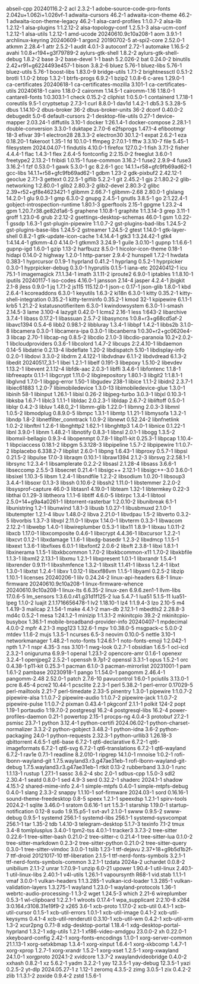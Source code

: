 abseil-cpp 20240116.2-2
acl 2.3.2-1
adobe-source-code-pro-fonts 2.042u+1.062i+1.026vf-1
adwaita-cursors 46.2-1
adwaita-icon-theme 46.2-1
adwaita-icon-theme-legacy 46.2-1
alsa-card-profiles 1:1.0.7-2
alsa-lib 1.2.12-1
alsa-plugins 1:1.2.12-2
alsa-topology-conf 1.2.5.1-3
alsa-ucm-conf 1.2.12-1
alsa-utils 1.2.12-1
amd-ucode 20240610.9c10a208-1
aom 3.9.1-1
archlinux-keyring 20240609-1
argon2 20190702-5
at-spi2-core 2.52.0-1
atkmm 2.28.4-1
attr 2.5.2-1
audit 4.0.1-3
autoconf 2.72-1
automake 1.16.5-2
avahi 1:0.8+r194+g3f79789-2
aylurs-gtk-shell 1.8.2-2
aylurs-gtk-shell-debug 1.8.2-2
base 3-2
base-devel 1-1
bash 5.2.026-2
bat 0.24.0-2
binutils 2.42+r91+g6224493e457-1
bison 3.8.2-6
bluez 5.76-1
bluez-libs 5.76-1
bluez-utils 5.76-1
boost-libs 1.83.0-9
bridge-utils 1.7.1-2
brightnessctl 0.5.1-2
brotli 1.1.0-2
btop 1.3.2-1
btrfs-progs 6.9.2-1
bzip2 1.0.8-6
c-ares 1.29.0-1
ca-certificates 20240618-1
ca-certificates-mozilla 3.101-1
ca-certificates-utils 20240618-1
cairo 1.18.0-2
cairomm 1.14.5-1
cairomm-1.16 1.18.0-1
cantarell-fonts 1:0.303.1-1
check 0.15.2-2
cliphist 1:0.5.0-1
containerd 1.7.18-1
coreutils 9.5-1
cryptsetup 2.7.3-1
curl 8.8.0-1
dav1d 1.4.2-1
db5.3 5.3.28-5
dbus 1.14.10-2
dbus-broker 36-2
dbus-broker-units 36-2
dconf 0.40.0-2
debugedit 5.0-6
default-cursors 2-1
desktop-file-utils 0.27-1
device-mapper 2.03.24-1
diffutils 3.10-1
docker 1:26.1.4-1
docker-compose 2.28.1-1
double-conversion 3.3.0-1
duktape 2.7.0-6
e2fsprogs 1.47.1-4
efibootmgr 18-3
efivar 39-1
electron28 28.3.3-2
electron30 30.1.2-1
expat 2.6.2-1
eza 0.18.20-1
fakeroot 1.35-1
fd 10.1.0-1
ffmpeg 2:7.0.1-1
fftw 3.3.10-7
file 5.45-1
filesystem 2024.04.07-1
findutils 4.10.0-1
firefox 127.0.2-1
fish 3.7.1-2
fisher 4.4.4-1
flac 1.4.3-1
flex 2.6.4-5
fontconfig 2:2.15.0-2
freeglut 3.6.0-1
freetype2 2.13.2-1
fribidi 1.0.15-1
fuse-common 3.16.2-1
fuse2 2.9.9-4
fuse3 3.16.2-1
fzf 0.53.0-1
gawk 5.3.0-1
gc 8.2.6-1
gcc 14.1.1+r58+gfc9fb69ad62-1
gcc-libs 14.1.1+r58+gfc9fb69ad62-1
gdbm 1.23-2
gdk-pixbuf2 2.42.12-1
geoclue 2.7.1-3
gettext 0.22.5-1
giflib 5.2.2-1
git 2.45.2-1
gjs 2:1.80.2-2
glib-networking 1:2.80.0-1
glib2 2.80.3-2
glib2-devel 2.80.3-2
glibc 2.39+r52+gf8e4623421-1
glibmm 2.66.7-1
glibmm-2.68 2.80.0-1
glslang 14.2.0-1
glu 9.0.3-1
gmp 6.3.0-2
gnupg 2.4.5-1
gnutls 3.8.5-1
go 2:1.22.4-1
gobject-introspection-runtime 1.80.1-3
gperftools 2.15-1
gpgme 1.23.2-4
gpm 1.20.7.r38.ge82d1a6-5
graphene 1.10.8-1
graphite 1:1.3.14-3
grep 3.11-1
groff 1.23.0-6
grub 2:2.12-2
gsettings-desktop-schemas 46.0-1
gsm 1.0.22-1
gssdp 1.6.3-1
gst-plugin-pipewire 1:1.0.7-2
gst-plugins-bad-libs 1.24.5-2
gst-plugins-base-libs 1.24.5-2
gstreamer 1.24.5-2
gtest 1.14.0-1
gtk-layer-shell 0.8.2-1
gtk-update-icon-cache 1:4.14.4-1
gtk3 1:3.24.42-1
gtk4 1:4.14.4-1
gtkmm-4.0 4.14.0-1
gtkmm3 3.24.9-1
guile 3.0.10-1
gupnp 1:1.6.6-1
gupnp-igd 1.6.0-1
gzip 1.13-2
harfbuzz 8.5.0-1
hicolor-icon-theme 0.18-1
hidapi 0.14.0-2
highway 1.2.0-1
http-parser 2.9.4-2
hunspell 1.7.2-1
hwdata 0.383-1
hyprcursor 0.1.9-1
hyprland 0.41.2-1
hyprlang 0.5.2-1
hyprpicker 0.3.0-1
hyprpicker-debug 0.3.0-1
hyprutils 0.1.5-1
iana-etc 20240412-1
icu 75.1-1
imagemagick 7.1.1.34-1
imath 3.1.11-2
iproute2 6.9.0-1
iptables 1:1.8.10-1
iputils 20240117-1
iso-codes 4.16.0-1
jansson 2.14-4
jasper 4.2.4-1
jbigkit 2.1-8
jless 0.9.0-1
jq 1.7.1-2
js115 115.12.0-1
json-c 0.17-1
json-glib 1.8.0-1
kbd 2.6.4-1
kcoreaddons 6.3.0-1
keyutils 1.6.3-2
ki18n 6.3.0-1
kitty 0.35.2-1
kitty-shell-integration 0.35.2-1
kitty-terminfo 0.35.2-1
kmod 32-1
kpipewire 6.1.1-1
krb5 1.21.2-2
kstatusnotifieritem 6.3.0-1
kwindowsystem 6.3.0-1
l-smash 2.14.5-3
lame 3.100-4
lazygit 0.42.0-1
lcms2 2.16-1
less 1:643-2
libarchive 3.7.4-1
libass 0.17.2-1
libassuan 2.5.7-2
libasyncns 1:0.8+r3+g68cd5af-2
libavc1394 0.5.4-6
libb2 0.98.1-2
libbluray 1.3.4-1
libbpf 1.4.2-1
libbs2b 3.1.0-8
libcamera 0.3.0-1
libcamera-ipa 0.3.0-1
libcanberra 1:0.30+r2+gc0620e4-3
libcap 2.70-1
libcap-ng 0.8.5-2
libcdio 2.1.0-3
libcdio-paranoia 10.2+2.0.2-1
libcloudproviders 0.3.6-1
libcolord 1.4.7-2
libcups 2:2.4.10-1
libdaemon 0.14-5
libdatrie 0.2.13-4
libdeflate 1.20-2
libdispatch 5.10-1
libdisplay-info 0.2.0-1
libdovi 3.3.0-2
libdrm 2.4.122-1
libdvdnav 6.1.1-2
libdvdread 6.1.3-2
libedit 20240517_3.1-1
libei 1.2.1-1
libelf 0.191-3
libepoxy 1.5.10-2
libevdev 1.13.2-1
libevent 2.1.12-4
libfdk-aac 2.0.3-1
libffi 3.4.6-1
libfontenc 1.1.8-1
libfreeaptx 0.1.1-1
libgcrypt 1.11.0-2
libgirepository 1.80.1-3
libgit2 1:1.8.1-1
libglvnd 1.7.0-1
libgpg-error 1.50-1
libgudev 238-1
libice 1.1.1-2
libidn2 2.3.7-1
libiec61883 1.2.0-7
libimobiledevice 1.3.0-13
libimobiledevice-glue 1.3.0-1
libinih 58-1
libinput 1.26.1-1
libisl 0.26-2
libjpeg-turbo 3.0.3-1
libjxl 0.10.3-1
libksba 1.6.7-1
liblc3 1.1.1-1
libldac 2.0.2.3-1
libldap 2.6.7-2
libliftoff 0.5.0-1
liblqr 0.4.2-3
libluv 1.48.0_2-1
libmm-glib 1.22.0-1
libmng 2.0.3-3
libmnl 1.0.5-2
libmodplug 0.8.9.0-5
libmpc 1.3.1-1
libmtp 1.1.21-1
libmysofa 1.3.2-1
libndp 1.8-2
libnetfilter_conntrack 1.0.9-2
libnewt 0.52.24-2
libnfnetlink 1.0.2-2
libnftnl 1.2.6-1
libnghttp2 1.62.1-1
libnghttp3 1.4.0-1
libnice 0.1.22-1
libnl 3.9.0-1
libnm 1.48.2-1
libnotify 0.8.3-1
libnsl 2.0.1-1
libogg 1.3.5-2
libomxil-bellagio 0.9.3-4
libopenmpt 0.7.8-1
libp11-kit 0.25.3-1
libpcap 1.10.4-1
libpciaccess 0.18.1-2
libpgm 5.3.128-3
libpipeline 1.5.7-2
libpipewire 1:1.0.7-2
libplacebo 6.338.2-7
libplist 2.6.0-1
libpng 1.6.43-1
libproxy 0.5.7-1
libpsl 0.21.5-2
libpulse 17.0-3
libraqm 0.10.1-1
libraw1394 2.1.2-3
librsvg 2:2.58.1-1
librsync 1:2.3.4-1
libsamplerate 0.2.2-2
libsasl 2.1.28-4
libsass 3.6.6-1
libseccomp 2.5.5-3
libsecret 0.21.4-1
libsigc++ 2.12.1-1
libsigc++-3.0 3.6.0-1
libsixel 1.10.3-5
libsm 1.2.4-1
libsndfile 1.2.2-2
libsodium 1.0.20-1
libsoup3 3.4.4-1
libsoxr 0.1.3-3
libssh 0.10.6-2
libssh2 1.11.0-1
libstemmer 2.2.0-2
libsysprof-capture 46.0-3
libtasn1 4.19.0-1
libteam 1.32-1
libtermkey 0.22-3
libthai 0.1.29-3
libtheora 1.1.1-6
libtiff 4.6.0-5
libtirpc 1.3.4-1
libtool 2.5.0+14+g9a4a0261-1
libtorrent-rasterbar 1:2.0.10-2
libunibreak 6.1-1
libunistring 1.2-1
libunwind 1.8.1-3
libusb 1.0.27-1
libusbmuxd 2.1.0-1
libutempter 1.2.1-4
libuv 1.48.0-2
libva 2.21.0-1
libvdpau 1.5-2
libverto 0.3.2-5
libvorbis 1.3.7-3
libvpl 2.11.0-1
libvpx 1.14.0-1
libvterm 0.3.3-1
libwacom 2.12.2-1
libwebp 1.4.0-1
libwireplumber 0.5.3-1
libx11 1.8.9-1
libxau 1.0.11-2
libxcb 1.17.0-1
libxcomposite 0.4.6-1
libxcrypt 4.4.36-1
libxcursor 1.2.2-1
libxcvt 0.1.2-1
libxdamage 1.1.6-1
libxdg-basedir 1.2.3-2
libxdmcp 1.1.5-1
libxext 1.3.6-1
libxfixes 6.0.1-1
libxfont2 2.0.6-2
libxft 2.3.8-1
libxi 1.8.1-1
libxinerama 1.1.5-1
libxkbcommon 1.7.0-2
libxkbcommon-x11 1.7.0-2
libxkbfile 1.1.3-1
libxml2 2.13.1-1
libxmu 1.2.1-1
libxpresent 1.0.1-1
libxrandr 1.5.4-1
libxrender 0.9.11-1
libxshmfence 1.3.2-1
libxslt 1.1.41-1
libxss 1.2.4-1
libxt 1.3.0-1
libxtst 1.2.4-1
libxv 1.0.12-1
libxxf86vm 1.1.5-1
libyaml 0.2.5-2
libzip 1.10.1-1
licenses 20240206-1
lilv 0.24.24-2
linux-api-headers 6.8-1
linux-firmware 20240610.9c10a208-1
linux-firmware-whence 20240610.9c10a208-1
linux-lts 6.6.35-2
linux-zen 6.9.6.zen1-1
llvm-libs 17.0.6-5
lm_sensors 1:3.6.0.r41.g31d1f125-2
lua 5.4.7-1
lua51 5.1.5-11
lua51-lpeg 1.1.0-2
luajit 2.1.1716656478-1
lv2 1.18.10-1
lz4 1:1.9.4-3
lzo 2.10-5
m4 1.4.19-3
mailcap 2.1.54-1
make 4.4.1-2
man-db 2.12.1-1
mbedtls2 2.28.8-3
md4c 0.5.2-1
mesa 1:24.1.2-1
minizip 1:1.3.1-2
mkinitcpio 39.2-2
mkinitcpio-busybox 1.36.1-1
mobile-broadband-provider-info 20240407-1
mpdecimal 4.0.0-2
mpfr 4.2.1-3
mpg123 1.32.6-1
mpv 1:0.38.0-5
msgpack-c 5.0.0-2
mtdev 1.1.6-2
mujs 1.3.5-1
ncurses 6.5-3
neovim 0.10.0-5
nettle 3.10-1
networkmanager 1.48.2-1
noto-fonts 1:24.6.1-1
noto-fonts-emoji 1:2.042-1
npth 1.7-1
nspr 4.35-3
nss 3.101-1
nwg-look 0.2.7-1
obsidian 1.6.5-1
ocl-icd 2.3.2-1
oniguruma 6.9.9-1
openal 1.23.1-2
opencore-amr 0.1.6-1
openexr 3.2.4-1
openjpeg2 2.5.2-1
openssh 9.7p1-2
openssl 3.3.1-1
opus 1.5.2-1
orc 0.4.38-1
p11-kit 0.25.3-1
pacman 6.1.0-3
pacman-mirrorlist 20231001-1
pam 1.6.1-2
pambase 20230918-1
pango 1:1.54.0-1
pangomm 2.46.4-1
pangomm-2.48 2.52.0-1
patch 2.7.6-10
pavucontrol 1:6.0-1
pciutils 3.13.0-1
pcre 8.45-4
pcre2 10.44-1
pcsclite 2.2.3-1
perl 5.38.2-1
perl-error 0.17029-5
perl-mailtools 2.21-7
perl-timedate 2.33-5
pinentry 1.3.0-1
pipewire 1:1.0.7-2
pipewire-alsa 1:1.0.7-2
pipewire-audio 1:1.0.7-2
pipewire-jack 1:1.0.7-2
pipewire-pulse 1:1.0.7-2
pixman 0.43.4-1
pkgconf 2.1.1-1
polkit 124-2
popt 1.19-1
portaudio 1:19.7.0-2
postgresql 16.2-4
postgresql-libs 16.2-4
power-profiles-daemon 0.21-1
powertop 2.15-1
procps-ng 4.0.4-3
protobuf 27.2-1
psmisc 23.7-1
python 3.12.4-1
python-certifi 2024.06.02-1
python-charset-normalizer 3.3.2-2
python-gobject 3.48.2-1
python-idna 3.6-2
python-packaging 24.0-1
python-requests 2.32.3-1
python-urllib3 1.26.18-3
qbittorrent 4.6.5-1
qt6-base 6.7.2-1
qt6-declarative 6.7.2-1
qt6-imageformats 6.7.2-1
qt6-svg 6.7.2-1
qt6-translations 6.7.2-1
qt6-wayland 6.7.2-1
rav1e 0.7.1-1
readline 8.2.010-1
ripgrep 14.1.0-1
rnnoise 1:0.2-1
rofi-lbonn-wayland-git 1.7.5.wayland3.r3.g47ae31eb-1
rofi-lbonn-wayland-git-debug 1.7.5.wayland3.r3.g47ae31eb-1
rtkit 0.13-2
rubberband 3.3.0-1
runc 1.1.13-1
rustup 1.27.1-1
sassc 3.6.2-4
sbc 2.0-1
sdbus-cpp 1.5.0-3
sdl2 2.30.4-1
seatd 0.8.0-1
sed 4.9-3
serd 0.32.2-1
shaderc 2024.1-1
shadow 4.15.1-2
shared-mime-info 2.4-1
simple-mtpfs 0.4.0-1
simple-mtpfs-debug 0.4.0-1
slang 2.3.3-2
snappy 1.1.10-1
sof-firmware 2024.03-1
sord 0.16.16-1
sound-theme-freedesktop 0.8-5
speex 1.2.1-1
speexdsp 1.2.1-1
spirv-tools 2024.2-1
sqlite 3.46.0-1
sratom 0.6.16-1
srt 1.5.3-1
starship 1.19.0-1
startup-notification 0.12-8
sudo 1.9.15.p5-1
svt-av1 2.1.0-1
swww 0.9.5-2
swww-debug 0.9.5-1
systemd 256.1-1
systemd-libs 256.1-1
systemd-sysvcompat 256.1-1
tar 1.35-2
tdb 1.4.10-3
telegram-desktop 5.1.7-3
texinfo 7.1-2
tmux 3.4-8
tomlplusplus 3.4.0-1
tpm2-tss 4.0.1-1
tracker3 3.7.3-2
tree-sitter 0.22.6-1
tree-sitter-bash 0.21.0-2
tree-sitter-c 0.21.4-1
tree-sitter-lua 0.1.0-2
tree-sitter-markdown 0.2.3-2
tree-sitter-python 0.21.0-2
tree-sitter-query 0.3.0-1
tree-sitter-vimdoc 3.0.0-1
tslib 1.23-1
ttf-dejavu 2.37+18+g9b5d1b2f-7
ttf-droid 20121017-10
ttf-liberation 2.1.5-1
ttf-nerd-fonts-symbols 3.2.1-1
ttf-nerd-fonts-symbols-common 3.2.1-1
tzdata 2024a-2
uchardet 0.0.8-2
unibilium 2.1.1-2
unrar 1:7.0.9-1
unzip 6.0-21
upower 1.90.4-1
util-linux 2.40.1-1
util-linux-libs 2.40.1-1
v4l-utils 1.26.1-1
vapoursynth R68-1
vid.stab 1.1.1-1
vmaf 3.0.0-1
vulkan-headers 1:1.3.285-1
vulkan-icd-loader 1.3.285-1
vulkan-validation-layers 1.3.275-1
wayland 1.23.0-1
wayland-protocols 1.36-1
webrtc-audio-processing-1 1.3-2
wget 1.24.5-3
which 2.21-6
wireplumber 0.5.3-1
wl-clipboard 1:2.2.1-1
wlroots 0.17.4-1
wpa_supplicant 2:2.10-8
x264 3:0.164.r3108.31e19f9-2
x265 3.6-1
xcb-proto 1.17.0-2
xcb-util 0.4.1-1
xcb-util-cursor 0.1.5-1
xcb-util-errors 1.0.1-1
xcb-util-image 0.4.1-2
xcb-util-keysyms 0.4.1-4
xcb-util-renderutil 0.3.10-1
xcb-util-wm 0.4.2-1
xcb-util-xrm 1.3-2
xcur2png 0.7.1-8
xdg-desktop-portal 1.18.4-1
xdg-desktop-portal-hyprland 1.3.2-1
xdg-utils 1.2.1-1
xf86-video-amdgpu 23.0.0-2
xh 0.22.0-1
xkeyboard-config 2.42-1
xorg-fonts-encodings 1.1.0-1
xorg-server-common 21.1.13-1
xorg-setxkbmap 1.3.4-1
xorg-xinput 1.6.4-1
xorg-xkbcomp 1.4.7-1
xorg-xprop 1.2.7-1
xorg-xrandr 1.5.2-1
xorg-xset 1.2.5-1
xorg-xwayland 24.1.0-1
xorgproto 2024.1-2
xvidcore 1.3.7-2
xwaylandvideobridge 0.4.0-2
xxhash 0.8.2-1
xz 5.6.2-1
yadm 3.2.2-1
yay 12.3.5-1
yay-debug 12.3.5-1
yazi 0.2.5-2
yt-dlp 2024.05.27-1
z 1.12-1
zeromq 4.3.5-2
zimg 3.0.5-1
zix 0.4.2-2
zlib 1:1.3.1-2
zoxide 0.9.4-2
zstd 1.5.6-1
